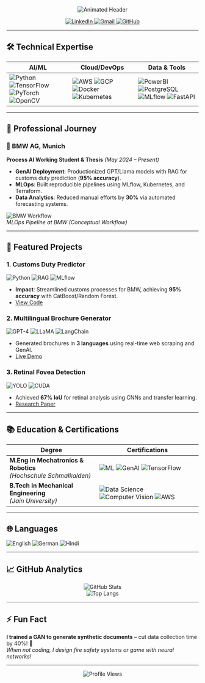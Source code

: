 <!-- Animated Header -->
<div align="center">
  <img src="https://readme-typing-svg.demolab.com?font=Fira+Code&size=40&duration=3000&pause=1000&color=22F76D&width=600&height=80&lines=Prateek+Ghorawat;ML+Engineer;GenAI+Specialist;Data+Architect" alt="Animated Header">
</div>

<p align="center">
  <a href="https://www.linkedin.com/in/Prateek@LinkedIn">
    <img src="https://img.shields.io/badge/LinkedIn-0A66C2?style=for-the-badge&logo=linkedin&logoColor=white" alt="LinkedIn">
  </a>
  <a href="mailto:prateek.ghorawat1999@gmail.com">
    <img src="https://img.shields.io/badge/Gmail-EA4335?style=for-the-badge&logo=gmail&logoColor=white" alt="Gmail">
  </a>
  <a href="https://github.com/Prateek@GitHub">
    <img src="https://img.shields.io/badge/GitHub-181717?style=for-the-badge&logo=github&logoColor=white" alt="GitHub">
  </a>
</p>

---

<!-- Skills Matrix with Icons -->
## 🛠️ **Technical Expertise**
<div align="center">
  
| **AI/ML** | **Cloud/DevOps** | **Data & Tools** |
|-----------|------------------|------------------|
| ![Python](https://img.shields.io/badge/-Python-3776AB?logo=python) ![TensorFlow](https://img.shields.io/badge/-TensorFlow-FF6F00?logo=tensorflow) ![PyTorch](https://img.shields.io/badge/-PyTorch-EE4C2C?logo=pytorch) ![OpenCV](https://img.shields.io/badge/-OpenCV-5C3EE8?logo=opencv) | ![AWS](https://img.shields.io/badge/-AWS-232F3E?logo=amazonaws) ![GCP](https://img.shields.io/badge/-GCP-4285F4?logo=googlecloud) ![Docker](https://img.shields.io/badge/-Docker-2496ED?logo=docker) ![Kubernetes](https://img.shields.io/badge/-Kubernetes-326CE5?logo=kubernetes) | ![PowerBI](https://img.shields.io/badge/-PowerBI-F2C811?logo=powerbi) ![PostgreSQL](https://img.shields.io/badge/-PostgreSQL-4169E1?logo=postgresql) ![MLflow](https://img.shields.io/badge/-MLflow-0194E1?logo=mlflow) ![FastAPI](https://img.shields.io/badge/-FastAPI-009688?logo=fastapi) |

</div>

---

## 🏢 **Professional Journey**
### **🔬 BMW AG, Munich**  
**Process AI Working Student & Thesis** *(May 2024 – Present)*  
- **GenAI Deployment**: Productionized GPT/Llama models with RAG for customs duty prediction (**95% accuracy**).  
- **MLOps**: Built reproducible pipelines using MLflow, Kubernetes, and Terraform.  
- **Data Analytics**: Reduced manual efforts by **30%** via automated forecasting systems.  

![BMW Workflow](https://media.giphy.com/media/v1.Y2lkPTc5MGI3NjExN2NtZXp6d2JkZ3R5N3R5d3N2N3V5a2VnY2R2Z2F1dW1qNWp1a2V2ZyZlcD12MV9pbnRlcm5hbF9naWZfYnlfaWQmY3Q9Zw/3ohzdIuqJoi8Q78QDe/giphy.gif)  
*MLOps Pipeline at BMW (Conceptual Workflow)*

---

## 🚀 **Featured Projects**
### **1. Customs Duty Predictor**  
![Python](https://img.shields.io/badge/-CatBoost-FF6F00) ![RAG](https://img.shields.io/badge/-RAG-43B02A) ![MLflow](https://img.shields.io/badge/-MLflow-0194E1)  
- **Impact**: Streamlined customs processes for BMW, achieving **95% accuracy** with CatBoost/Random Forest.  
- [View Code](https://github.com/Prateek@GitHub)

### **2. Multilingual Brochure Generator**  
![GPT-4](https://img.shields.io/badge/-GPT4-000000) ![LLaMA](https://img.shields.io/badge/-LLaMA_3.2-FF6F00) ![LangChain](https://img.shields.io/badge/-LangChain-43B02A)  
- Generated brochures in **3 languages** using real-time web scraping and GenAI.  
- [Live Demo](https://github.com/Prateek@GitHub)

### **3. Retinal Fovea Detection**  
![YOLO](https://img.shields.io/badge/-YOLOv5-EE4C2C) ![CUDA](https://img.shields.io/badge/-CUDA-76B900)  
- Achieved **67% IoU** for retinal analysis using CNNs and transfer learning.  
- [Research Paper](#)

---

## 📚 **Education & Certifications**
<div align="center">
  
| **Degree** | **Certifications** |
|------------|---------------------|
| **M.Eng in Mechatronics & Robotics**<br>*(Hochschule Schmalkalden)* | ![ML](https://img.shields.io/badge/Machine_Learning_Specialization-FF6F00) ![GenAI](https://img.shields.io/badge/Generative_AI-000000) ![TensorFlow](https://img.shields.io/badge/TensorFlow_Developer-FF6F00) |
| **B.Tech in Mechanical Engineering**<br>*(Jain University)* | ![Data Science](https://img.shields.io/badge/Data_Science_Bootcamp-3776AB) ![Computer Vision](https://img.shields.io/badge/Computer_Vision-5C3EE8) ![AWS](https://img.shields.io/badge/AWS_Certified-232F3E) |

</div>

---

## 🌐 **Languages**
![English](https://img.shields.io/badge/-English_C1-0077B5) ![German](https://img.shields.io/badge/-German_A2-000000) ![Hindi](https://img.shields.io/badge/-Hindi_C2-FF9933)

---

## 📈 **GitHub Analytics**
<div align="center">
  
![GitHub Stats](https://github-readme-stats.vercel.app/api?username=Prateek@GitHub&show_icons=true&theme=radical&hide_border=true)  
![Top Langs](https://github-readme-stats.vercel.app/api/top-langs/?username=Prateek@GitHub&layout=compact&theme=radical&hide_border=true)

</div>

---

## ⚡ **Fun Fact**
**I trained a GAN to generate synthetic documents** – cut data collection time by 40%! 🎨  
*When not coding, I design fire safety systems or game with neural networks!*

---

<p align="center">
  <img src="https://komarev.com/ghpvc/?username=Prateek@GitHub&style=flat-square&color=blue" alt="Profile Views">
</p>
